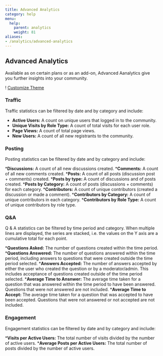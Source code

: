 ```yaml
---
title: Advanced Analytics
category: help
menu:
  help:
    parent: analytics
    weight: 81
aliases:
- /analytics/advanced-analytics
---
```


## Advanced Analytics

Available as on certain plans or as an add-on, Advanced Aanalytics give you further insights into your community. 

! [Customize Theme](/img/help/analytics/analytics-advanced.png)

### Traffic 

Traffic statistics can be filtered by date and by category and include:

 * __Active Users:__ A count on unique users that logged in to the community. 
 * __Unique Visits by Role Type:__ A count of total visits for each user role.
 * __Page Views:__ A count of total page views. 
 * __New Users:__ A count of all new registrants to the community. 

### Posting 

Posting statistics can be filtered by date and by category and include:

 *__Discussions:__ A count of all new discussions created. 
 *__Comments:__ A count of all new comments created. 
 *__Posts:__ A count of all posts (discussion post + comments) created. 
 *__Posts by type:__ A count of discussions and of posts created.
 *__Posts by Category:__ A count of posts (discussions + comments) for each category. 
 *__Contributors:__ A count of unique contributors (created a discussion or made a comment). 
 *__Contributors by Category:__ A count of unique contributors in each category. 
 *__Contributors by Role Type:__ A count of unique contributors by role type. 

### Q&A 

Q & A statistics can be filtered by time period and category. When multiple lines are displayed, the series are stacked, i.e. the values on the Y axis are a cumulative total for each point. 

 *__Questions Asked:__ The number of questions created within the time period. 
 *__Questions Answered:__ The number of questions answered within the time period, including answers to questions that were created outside the time period selected. 
 *__Answers Accepted:__ The number of answers accepted by either the user who created the question or by a moderator/admin. This includes acceptance of questions created outside of the time period selected. 
 *__Average Time to Ansnwer:__ The average time taken for a question that was answered within the time period to have been answered.  Questions that were not answered are not included. 
 *__Average Time to Accept:__ The average time taken for a question that was accepted to have been accepted. Questions that were not answered or not accepted are not included. 

### Engagement

Engagement statistics can be filtered by date and by category and include:

 *__Visits per Active Users:__ The total number of visits divided by the number of active users. 
 *__Average Posts per Active Users:__ The total number of posts divided by the number of active users. 